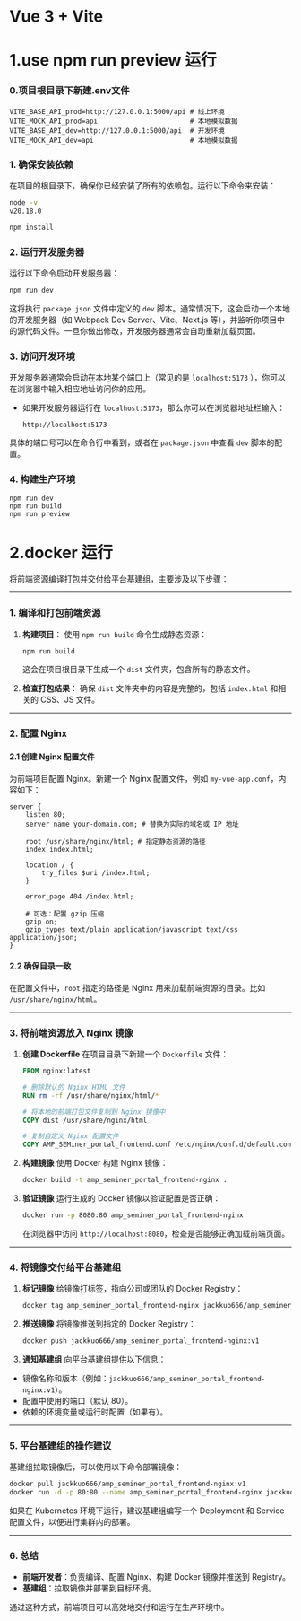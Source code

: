 # Vue 3 + Vite
# 1.use npm run preview 运行

### 0.项目根目录下新建.env文件

```angular2html
VITE_BASE_API_prod=http://127.0.0.1:5000/api # 线上环境
VITE_MOCK_API_prod=api                       # 本地模拟数据                       
VITE_BASE_API_dev=http://127.0.0.1:5000/api  # 开发环境
VITE_MOCK_API_dev=api                        # 本地模拟数据
```

### 1. **确保安装依赖**
在项目的根目录下，确保你已经安装了所有的依赖包。运行以下命令来安装：
```bash
node -v
v20.18.0
```
```bash
npm install
```

### 2. **运行开发服务器**
运行以下命令启动开发服务器：
```bash
npm run dev
```

这将执行 `package.json` 文件中定义的 `dev` 脚本。通常情况下，这会启动一个本地的开发服务器（如 Webpack Dev Server、Vite、Next.js 等），并监听你项目中的源代码文件。一旦你做出修改，开发服务器通常会自动重新加载页面。

### 3. **访问开发环境**
开发服务器通常会启动在本地某个端口上（常见的是 `localhost:5173` ），你可以在浏览器中输入相应地址访问你的应用。

- 如果开发服务器运行在 `localhost:5173`，那么你可以在浏览器地址栏输入：
  ```
  http://localhost:5173
  ```

具体的端口号可以在命令行中看到，或者在 `package.json` 中查看 `dev` 脚本的配置。

### 4. **构建生产环境**

```angular2html
npm run dev
npm run build
npm run preview
```

# 2.docker 运行
将前端资源编译打包并交付给平台基建组，主要涉及以下步骤：

---

### **1. 编译和打包前端资源**

1. **构建项目**：
   使用 `npm run build` 命令生成静态资源：
   ```bash
   npm run build
   ```
   这会在项目根目录下生成一个 `dist` 文件夹，包含所有的静态文件。

2. **检查打包结果**：
   确保 `dist` 文件夹中的内容是完整的，包括 `index.html` 和相关的 CSS、JS 文件。

---

### **2. 配置 Nginx**

#### **2.1 创建 Nginx 配置文件**
为前端项目配置 Nginx。新建一个 Nginx 配置文件，例如 `my-vue-app.conf`，内容如下：

```nginx
server {
    listen 80;
    server_name your-domain.com; # 替换为实际的域名或 IP 地址

    root /usr/share/nginx/html; # 指定静态资源的路径
    index index.html;

    location / {
        try_files $uri /index.html;
    }

    error_page 404 /index.html;

    # 可选：配置 gzip 压缩
    gzip on;
    gzip_types text/plain application/javascript text/css application/json;
}
```

#### **2.2 确保目录一致**
在配置文件中，`root` 指定的路径是 Nginx 用来加载前端资源的目录。比如 `/usr/share/nginx/html`。

---

### **3. 将前端资源放入 Nginx 镜像**

1. **创建 Dockerfile**
   在项目目录下新建一个 `Dockerfile` 文件：
   ```dockerfile
   FROM nginx:latest

   # 删除默认的 Nginx HTML 文件
   RUN rm -rf /usr/share/nginx/html/*

   # 将本地的前端打包文件复制到 Nginx 镜像中
   COPY dist /usr/share/nginx/html

   # 复制自定义 Nginx 配置文件
   COPY AMP_SEMiner_portal_frontend.conf /etc/nginx/conf.d/default.conf
   ```

2. **构建镜像**
   使用 Docker 构建 Nginx 镜像：
   ```bash
   docker build -t amp_seminer_portal_frontend-nginx .
   ```

3. **验证镜像**
   运行生成的 Docker 镜像以验证配置是否正确：
   ```bash
   docker run -p 8080:80 amp_seminer_portal_frontend-nginx
   ```
   在浏览器中访问 `http://localhost:8080`，检查是否能够正确加载前端页面。

---

### **4. 将镜像交付给平台基建组**

1. **标记镜像**
   给镜像打标签，指向公司或团队的 Docker Registry：
   ```bash
   docker tag amp_seminer_portal_frontend-nginx jackkuo666/amp_seminer_portal_frontend-nginx:v1
   ```

2. **推送镜像**
   将镜像推送到指定的 Docker Registry：
   ```bash
   docker push jackkuo666/amp_seminer_portal_frontend-nginx:v1
   ```

3. **通知基建组**
   向平台基建组提供以下信息：
  - 镜像名称和版本（例如：`jackkuo666/amp_seminer_portal_frontend-nginx:v1`）。
  - 配置中使用的端口（默认 80）。
  - 依赖的环境变量或运行时配置（如果有）。

---

### **5. 平台基建组的操作建议**

基建组拉取镜像后，可以使用以下命令部署镜像：
```bash
docker pull jackkuo666/amp_seminer_portal_frontend-nginx:v1
docker run -d -p 80:80 --name amp_seminer_portal_frontend-nginx jackkuo666/amp_seminer_portal_frontend-nginx:v1
```

如果在 Kubernetes 环境下运行，建议基建组编写一个 Deployment 和 Service 配置文件，以便进行集群内的部署。

---

### **6. 总结**
- **前端开发者**：负责编译、配置 Nginx、构建 Docker 镜像并推送到 Registry。
- **基建组**：拉取镜像并部署到目标环境。

通过这种方式，前端项目可以高效地交付和运行在生产环境中。